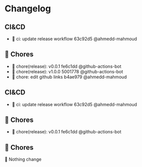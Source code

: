 # Changelog

## CI&CD
- 💢 ci: update release workflow 63c92d5 @ahmedd-mahmoud
## 🔧 Chores 
- 💄 chore(release): v0.0.1 fe6c1dd @github-actions-bot
- 💄 chore(release): v1.0.0 5001778 @github-actions-bot
- 💄 chore: edit github links b4ae979 @ahmedd-mahmoud

## CI&CD
- 💢 ci: update release workflow 63c92d5 @ahmedd-mahmoud
## 🔧 Chores 
- 💄 chore(release): v0.0.1 fe6c1dd @github-actions-bot

## 🔧 Chores 
🔶 Nothing change

